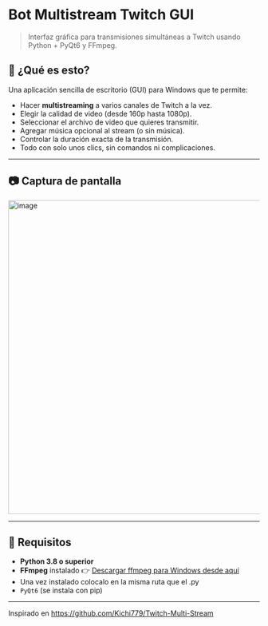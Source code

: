 # Bot Multistream Twitch GUI

> Interfaz gráfica para transmisiones simultáneas a Twitch usando Python + PyQt6 y FFmpeg.

## 🚀 ¿Qué es esto?

Una aplicación sencilla de escritorio (GUI) para Windows que te permite:

- Hacer **multistreaming** a varios canales de Twitch a la vez.
- Elegir la calidad de video (desde 160p hasta 1080p).
- Seleccionar el archivo de video que quieres transmitir.
- Agregar música opcional al stream (o sin música).
- Controlar la duración exacta de la transmisión.
- Todo con solo unos clics, sin comandos ni complicaciones.

---

## 📷 Captura de pantalla

<img width="817" height="629" alt="image" src="https://github.com/user-attachments/assets/46b0ea05-cc0f-4cbf-bcdb-ae661f379d32" />

---

## 📝 Requisitos

- **Python 3.8 o superior**
- **FFmpeg** instalado
  👉 [Descargar ffmpeg para Windows desde aquí](https://files.fm/f/3erbuq3np)
- Una vez instalado colocalo en la misma ruta que el .py
- `PyQt6` (se instala con pip)

---
Inspirado en https://github.com/Kichi779/Twitch-Multi-Stream 

